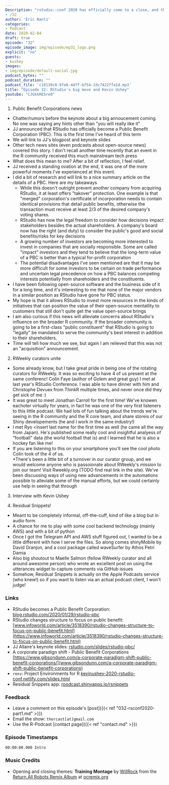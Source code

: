 ```yaml
---
Description: "rstudio::conf 2020 has officially come to a close, and the R-Podcast brings you the first of multiple episodes covering this huge event!  In this episode, I share my perspective on the big news made by RStudio and my take on where this could lead open-source data science.  In addition, I am joined by RStudio software engineer Kevin Ushey to discuss his path to joining RStudio, the feature of the RStudio IDE he is most proud of, and the adventures of developing packrat and renv to manage package dependencies. Lastly, I share a new audio series that lead to my first mobile Shiny app. Thank you for listening and I hope you enjoy this episode!"
- /32
author: 'Eric Nantz'
categories:
- Podcast
date: 2020-02-04
draft: true
episode: "32"
episode_image: img/episode/ep31_logo.png
explicit: "no"
guests:
- kushey
images:
- img/episode/default-social.jpg
podcast_bytes: ""
podcast_duration: ""
podcast_file: 'c18139c8-9fe8-44ff-bf54-1dc7422ffa1d.mp3'
title: "Episode 32: RStudio's big move and Kevin Ushey"
youtube: "CJGkkRE5re0"
---
```


1. Public Benefit Corporations news

* Chatter/rumors before the keynote about a big annoucement coming.  No one was saying any hints other than "you will really like it"
* JJ announced that RStudio has officially become a Public Benefit Corporation (PBC). This is the first time I've heard of this term
* We will link to JJ's blogpost and keynote slides
* Other tech news sites (even podcasts about open-source news) covered this story.  I don't recall another time recently that an event in the R community received this much mainstream tech press
* What does this mean to me?  After a bit of reflection, I feel relief.  
* JJ received a standing ovation at the end, it was one of the more powerful moments I've experienced at this event.
* I did a bit of research and will link to a nice summary article on the details of a PBC.  Here are my takeaways
     + While this doesn't outright prevent another company from acquiring RStudio, it at least offers "takover" protection.  One example is that "merged" corporation's certificate of incorporation needs to contain identical provisions that detail public benefits, otherwise the transaction must receive at least 2/3 of the desired company's voting shares. 
     + RStudio has now the legal freedom to consider how decisions impact stakeholders besides the actual shareholders.  A company's board now has the right (and duty) to consider the public's good and social benefits/risks for key decisions
     + A growing number of investors are becoming more interested to invest in companies that are socially responsible.  Some are called "impact" investors and they tend to believe that the long-term value of a PBC is better than a typical for-profit corporation
     + The potential disadvantages I've seen mentioned are that it may be more difficult for some investors to be certain on trade performance and uncertain legal precedence on how a PBC balances competing interests potentially from shareholders and the constituents.
* I have been following open-source software and the business side of it for a long time, and it's interesting to me that none of the major vendors in a similar position as RStudio have gone for PBC status.
* My hope is that it allows RStudio to invest more resources in the kinds of initiatives that can position the value of their open-source mentatlity to customers that still don't quite get the value open-source brings
* I am also curious if this news will alleviate concerns about RStudio's influence on the broader R community.  If the broader community is going to be a first-class "public constituent" that RStudio is going to "legally" be mandated to serve the community's best interest in addition to their shareholders.
* Time will tell how much we see, but again I am relieved that this was not an "acquisition" announcement.

2. RWeekly curators unite

* Some already know, but I take great pride in being one of the rotating curators for RWeekly.  It was so exciting to have 4 of us present at the same conferenc!  Colin Faye (author of Golem and great guy) I met at last year's RStudio Conference.  I was able to have dinner with him and Christophe Devuex from ThinkR multiple times, and never once did they get sick of me :) 
* It was great to meet Jonathan Carroll for the first time!  We've knowen eachoter virtually for years, in fact he was one of the very first listeners to this little podcast.  We had lots of fun talking about the trends we're seeing in the R community and the R core team, and share storeis of our Shiny developements (he and I work in the same industry!)
* I met Ryo <insert last name for the first time as well (he came all the way from Japan).  He's published some really cool and insightful analyess of "football"  data (the world football that is) and I learned that he is also a hockey fan like me!
* If you are listening to this on your smartphone you'll see the cool photo Colin took of the 4 of us.  
*There's been a little bit of a turnover in our curator group, and we would welcome anyone who is passoionate about RWeekly's mission to join our team!  Visit Rweekly.org (TODO find real link in the site).  We've been discussing ways of using new advancements in the automations possible to alleviate some of the manual efforts, but we could certainly use help in seeing that through

3. Interview with Kevin Ushey

4. Residual Snippets!

* Meant to be completely informal, off-the-cuff, kind of like a blog but in audio form
* A chance for me to play with some cool backend technology (mainly AWS) and with a bit of python
* Once I got the Telegram API and AWS stuff figured out, I wanted to be a little different with how I serve the files.  So along comes shinyMobile by David Granjon, and a cool package called waveSurfer by Athos Petri Damia
* Also big shoutout to Maelle Salmon (fellow RWeekly curator and all around awesome person) who wrote an excellent post on using the utterances widget to capture comments via GitHub issues
* Somehow, Residual Snippets is actually on the Apple Podcasts service (who knew!) so if you want to listen via an actual podcast client, I won't judge!

### Links

* RStudio becomes a Public Benefit Corporation: [blog.rstudio.com/2020/01/29/rstudio-pbc](https://blog.rstudio.com/2020/01/29/rstudio-pbc)
* RStudio changes structure to focus on public benefit: [www.infoworld.com/article/3518390/rstudio-changes-structure-to-focus-on-public-benefit.html](https://www.infoworld.com/article/3518390/rstudio-changes-structure-to-focus-on-public-benefit.html)
* JJ Allaire's keynote slides: [rstudio.com/slides/rstudio-pbc/](https://rstudio.com/slides/rstudio-pbc/)
* A corporate paradign shift - Public Benefit Corporations [https://www.gibsondunn.com/a-corporate-paradigm-shift-public-benefit-corporations/](www.gibsondunn.com/a-corporate-paradigm-shift-public-benefit-corporations)
* `renv`: Project Environments for R [kevinushey-2020-rstudio-conf.netlify.com/slides.html](https://kevinushey-2020-rstudio-conf.netlify.com/slides.html)
* Residual Snippets app: [rpodcast.shinyapps.io/rsnippets](https://rpodcast.shinyapps.io/rsnippets)

### Feedback

- Leave a comment on this episode's [post]({{< ref "032-rsconf2020-part1.md" >}})
- Email the show: `thercast[at]gmail.com`
- Use the R-Podcast [contact page]({{< ref "contact.md" >}})

### Episode Timestamps

```
00:00:00.000 Intro
```

### Music Credits

- Opening and closing themes: __Training Montage__ by [WillRock](http://ocremix.org/artist/5043/willrock)  from the [Return All Robots Remix Album](http://ocremix.org/events/returnallrobots/) at [ocremix.org](http://ocremix.org/)
